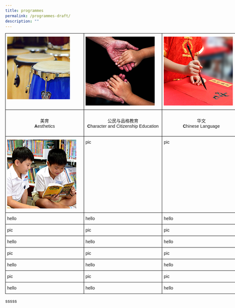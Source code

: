 ```yaml
---
title: programmes
permalink: /programmes-draft/
description: ""
---
```

<style type="text/css">
.tg  {border-collapse:collapse;border-spacing:0;margin:0px auto;}
.tg td{border-color:black;border-style:solid;border-width:1px;font-family:Arial, sans-serif;font-size:14px;
  overflow:hidden;padding:10px 5px;word-break:normal;}
.tg th{border-color:black;border-style:solid;border-width:1px;font-family:Arial, sans-serif;font-size:14px;
  font-weight:normal;overflow:hidden;padding:10px 5px;word-break:normal;}
.tg .tg-0lax{text-align:left;vertical-align:top}
</style>
<table class="tg" style="undefined;table-layout: fixed; width: 750px">
<colgroup>
<col style="width: 250px">
<col style="width: 250px">
<col style="width: 250px">
</colgroup>
<tbody>
  <tr>
    <td class="tg-0lax"><a href = "/programmes/aesthetics" target = "_self">
			<img src="/images/program-aesthetic.jpeg" ></a></td>
    <td class="tg-0lax"><a href = "/programmes/character-and-citizenship-education" target = "_self">
			<img src="/images/program-cce.jpg" ></a></td>
    <td class="tg-0lax"><a href = "/programmes/chinese-language" target = "_self">
			<img src="/images/program-cl.jpg" ></a></td>
	</tr>
	<tr>
    <td class="tg-0lax"><p style="text-align: center;">美育<br /><strong>A</strong>esthetics</p></td>
    <td class="tg-0lax"><p style="text-align: center;">公民与品格教育<br /><strong>C</strong>haracter and Citizenship Education</p></td>
    <td class="tg-0lax"><p style="text-align: center;">华文<br /><strong>C</strong>hinese Language</p></td>
	</tr>
	<tr>
    <td class="tg-0lax"><a href = "/programmes/english-language" target = "_self">
			<img src="/images/program-el(new).jpg" ></a></td>
		<td class="tg-0lax">pic</td>
		<td class="tg-0lax">pic</td>
	</tr>
	<tr>
    <td class="tg-0lax">hello</td>
		<td class="tg-0lax">hello</td>
		<td class="tg-0lax">hello</td>
	</tr>
	<tr>
    <td class="tg-0lax">pic</td>
		<td class="tg-0lax">pic</td>
		<td class="tg-0lax">pic</td>
	</tr>
	<tr>
    <td class="tg-0lax">hello</td>
		<td class="tg-0lax">hello</td>
		<td class="tg-0lax">hello</td>
	</tr>
	<tr>
    <td class="tg-0lax">pic</td>
		<td class="tg-0lax">pic</td>
		<td class="tg-0lax">pic</td>
	</tr>
	<tr>
    <td class="tg-0lax">hello</td>
		<td class="tg-0lax">hello</td>
		<td class="tg-0lax">hello</td>
	</tr>
	<tr>
    <td class="tg-0lax">pic</td>
		<td class="tg-0lax">pic</td>
		<td class="tg-0lax">pic</td>
	</tr>
    <td class="tg-0lax">hello</td>
		<td class="tg-0lax">hello</td>
		<td class="tg-0lax">hello</td>
	</tr>
</tbody>
</table>

sssss
